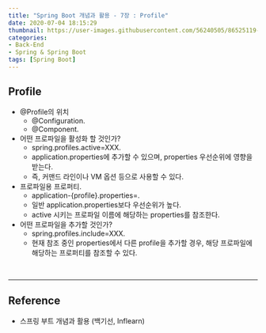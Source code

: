 ```yaml
---
title: "Spring Boot 개념과 활용 - 7장 : Profile"
date: 2020-07-04 18:15:29
thumbnail: https://user-images.githubusercontent.com/56240505/86525119-eea35780-bebd-11ea-8fbd-ceacfdfae2c6.png
categories:
- Back-End
- Spring & Spring Boot
tags: [Spring Boot]
---
```


## Profile

* @Profile의 위치
  * @Configuration.
  * @Component.
* 어떤 프로파일을 활성화 할 것인가?
  * spring.profiles.active=XXX.
  * application.properties에 추가할 수 있으며, properties 우선순위에 영향을 받는다.
  * 즉, 커맨드 라인이나 VM 옵션 등으로 사용할 수 있다.
* 프로파일용 프로퍼티.
  * application-{profile}.properties=.
  * 일반 application.properties보다 우선순위가 높다.
  * active 시키는 프로파일 이름에 해당하는 properties를 참조한다.
* 어떤 프로파일을 추가할 것인가?
  * spring.profiles.include=XXX.
  * 현재 참조 중인 properties에서 다른 profile을 추가할 경우, 해당 프로파일에 해당하는 프로퍼티를 참조할 수 있다.

<br>

---

## Reference

* 스프링 부트 개념과 활용 (백기선, Inflearn)
